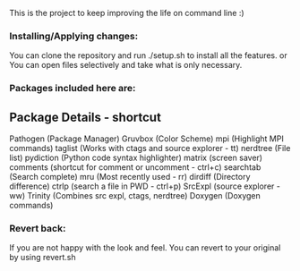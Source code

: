 This is the project to keep improving the life on command line :)

### Installing/Applying changes:

You can clone the repository and run ./setup.sh  to install all the features. 
or
You can open files selectively and take what is only necessary. 
### Packages included here are: 

Package   Details - shortcut
---------------------------------------------
Pathogen  (Package Manager)
Gruvbox   (Color Scheme)
mpi       (Highlight MPI commands)
taglist   (Works with ctags and source explorer - tt)
nerdtree  (File list)
pydiction (Python code syntax highlighter)
matrix    (screen saver)
comments  (shortcut for comment or uncomment - ctrl+c)
searchtab (Search complete)
mru       (Most recently used - rr)
dirdiff   (Directory difference)
ctrlp     (search a file in PWD - ctrl+p) 
SrcExpl   (source explorer - ww)
Trinity   (Combines src expl, ctags, nerdtree)
Doxygen   (Doxygen commands)

### Revert back:

If you are not happy with the look and feel. You can revert to your original by 
using revert.sh
